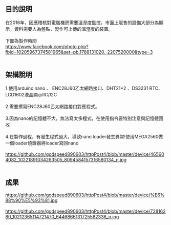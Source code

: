## 目的說明
在2016年，因應稽核對電腦機房需要溫溼度監控，市面上販售的設備大部分為顯示，資料需要人為盤點，製作可上傳的溫溼度的裝置。</br></br>
下圖為製作時間</br>
https://www.facebook.com/photo.php?fbid=10205967374581965&set=pb.1788131020.-2207520000&type=3</br></br>
## 架構說明
1.使用arduino nano 、 ENC28J60乙太網路接口、DHT21*2 、DS3231 RTC、LCD1602液晶顯示IIC/I2C</br></br>
2.需要撰寫ENC28J60乙太網路接口對應程式。</br></br>
3.因為nano的記憶體不大，無法寫太多程式，在使用指令要特別注意與記憶體回收</br></br>
4.在製作過程，有發生程式過大，導致nano loader發生異常!使用MEGA2560做一個loader燒錄器將loader寫回nano</br></br>
https://github.com/godspeed890603/httpPost4/blob/master/device/465604082_10221891034263505_8094584157316580134_n.jpg</br></br>


## 成果
https://github.com/godspeed890603/httpPost4/blob/master/device/%E6%88%90%E5%93%81.jpg</br></br>
https://github.com/godspeed890603/httpPost4/blob/master/device/72816280_10212365114721470_6446866131725582336_n.jpg</br></br>
